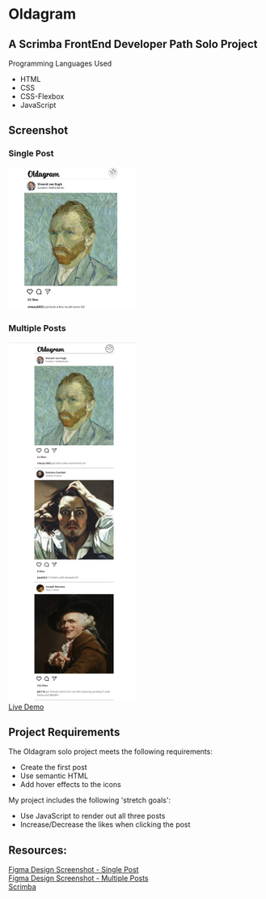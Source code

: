 # Oldagram

## A Scrimba FrontEnd Developer Path Solo Project
Programming Languages Used
<ul>
<li>HTML</li>
<li>CSS</li>
<li>CSS-Flexbox</li>
<li>JavaScript</li>
</ul>

## Screenshot
### Single Post
<img src="https://github.com/famanakis/Scrimba/blob/main/m04-solo-oldagram/project-screenshot-1.png" width=50% height=50%><br>
### Multiple Posts
<img src="https://github.com/famanakis/Scrimba/blob/main/m04-solo-oldagram/project-screenshot-2.png" width=50% height=50%><br>
 [Live Demo](https://9tfdev-m4-solo-oldagram.netlify.app/)
 
## Project Requirements
 The Oldagram solo project meets the following requirements:
 <ul>
 <li>Create the first post</li>
 <li>Use semantic HTML</li>
 <li>Add hover effects to the icons</li>
 </ul>
 
 My project includes the following 'stretch goals':
 <ul>
<li>Use JavaScript to render out all three posts</li>
<li>Increase/Decrease the likes when clicking the post</li>
</ul>
 
## Resources:
 [Figma Design Screenshot - Single Post](https://github.com/famanakis/Scrimba/blob/main/m04-solo-oldagram/figma-design-1.png)<br>
 [Figma Design Screenshot - Multiple Posts](https://github.com/famanakis/Scrimba/blob/main/m04-solo-oldagram/figma-design-2.png)<br>
 [Scrimba](https://scrimba.com/)

